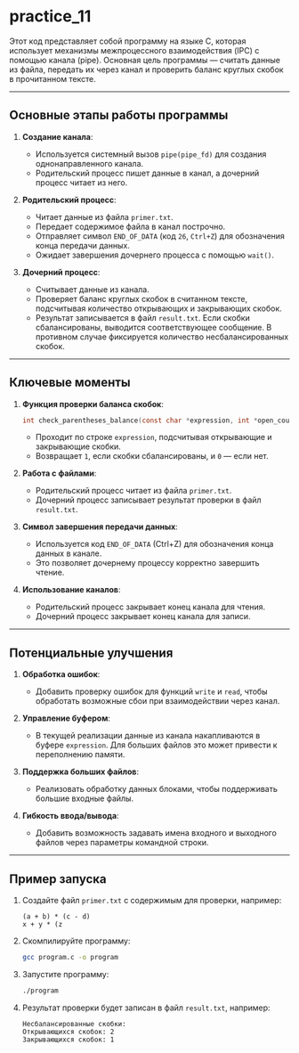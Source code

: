 # practice_11
Этот код представляет собой программу на языке C, которая использует механизмы межпроцессного взаимодействия (IPC) с помощью канала (pipe). Основная цель программы — считать данные из файла, передать их через канал и проверить баланс круглых скобок в прочитанном тексте.

---

## Основные этапы работы программы

1. **Создание канала**:
   - Используется системный вызов `pipe(pipe_fd)` для создания однонаправленного канала.
   - Родительский процесс пишет данные в канал, а дочерний процесс читает из него.

2. **Родительский процесс**:
   - Читает данные из файла `primer.txt`.
   - Передает содержимое файла в канал построчно.
   - Отправляет символ `END_OF_DATA` (код `26`, `Ctrl+Z`) для обозначения конца передачи данных.
   - Ожидает завершения дочернего процесса с помощью `wait()`.

3. **Дочерний процесс**:
   - Считывает данные из канала.
   - Проверяет баланс круглых скобок в считанном тексте, подсчитывая количество открывающих и закрывающих скобок.
   - Результат записывается в файл `result.txt`. Если скобки сбалансированы, выводится соответствующее сообщение. В противном случае фиксируется количество несбалансированных скобок.

---

## Ключевые моменты

1. **Функция проверки баланса скобок**:
   ```c
   int check_parentheses_balance(const char *expression, int *open_count, int *close_count)
   ```
   - Проходит по строке `expression`, подсчитывая открывающие и закрывающие скобки.
   - Возвращает `1`, если скобки сбалансированы, и `0` — если нет.

2. **Работа с файлами**:
   - Родительский процесс читает из файла `primer.txt`.
   - Дочерний процесс записывает результат проверки в файл `result.txt`.

3. **Символ завершения передачи данных**:
   - Используется код `END_OF_DATA` (Ctrl+Z) для обозначения конца данных в канале.
   - Это позволяет дочернему процессу корректно завершить чтение.

4. **Использование каналов**:
   - Родительский процесс закрывает конец канала для чтения.
   - Дочерний процесс закрывает конец канала для записи.

---

## Потенциальные улучшения

1. **Обработка ошибок**:
   - Добавить проверку ошибок для функций `write` и `read`, чтобы обработать возможные сбои при взаимодействии через канал.

2. **Управление буфером**:
   - В текущей реализации данные из канала накапливаются в буфере `expression`. Для больших файлов это может привести к переполнению памяти.

3. **Поддержка больших файлов**:
   - Реализовать обработку данных блоками, чтобы поддерживать большие входные файлы.

4. **Гибкость ввода/вывода**:
   - Добавить возможность задавать имена входного и выходного файлов через параметры командной строки.

---

## Пример запуска

1. Создайте файл `primer.txt` с содержимым для проверки, например:
   ```
   (a + b) * (c - d)
   x + y * (z
   ```

2. Скомпилируйте программу:
   ```bash
   gcc program.c -o program
   ```

3. Запустите программу:
   ```bash
   ./program
   ```

4. Результат проверки будет записан в файл `result.txt`, например:
   ```
   Несбалансированные скобки:
   Открывающихся скобок: 2
   Закрывающихся скобок: 1
   ```